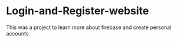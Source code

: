 # Login-and-Register-website
This was a project to learn more about firebase and create personal accounts.
